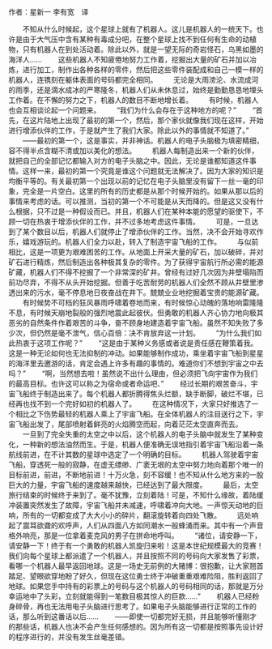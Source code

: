 作者：星新一
李有宽　译

　　不知从什么时候起，这个星球上就有了机器人。这儿是机器人的一统天下。也许是由于大气压中含有某种有毒成分吧，在整个星球上找不到任何有生命的动植物，只有机器人在到处活动着。除此以外，就是一望无际的奇岩怪石，乌黑如墨的海洋人……
　　这些机器人不知疲倦地努力工作着，挖掘出大量的矿石并加以冶炼，进行加工，制作出各种各样的零件，然后把这些零件装配成和自己一模一样的机器人，连镌刻在躯体表面的号码都完全相同。
　　无论是大雨滂沦、水流成河的雨季，还是滴水成冰的严寒隆冬，机器人们从未休息过，始终是勤勤恳恳地埋头工作着。在不懈的努力之下，机器人的数目不断地增长着。
　　有时候，机器人也会互相谈论起一个问题来。
　　“我们为什么会存在于这种地方的呢？”
　　“首先，在这片陆地上出现了最初的第一个，然后，那个家伙就像我们现在这样，开始进行增添伙伴的工作，于是就产生了我们大家。除此以外的事情就不知道了。”
　　——最初的第一个，这是事实，并非神话。机器人的电子头脑极为填密精细，容不得半点含糊不清或加以美化的想法。
　　机器人每制造出来一个新的伙伴，就把自己的全部记忆都输入对方的电子头脑之中。因此，无论是谁都知道这件事情。这样一来，最初的第一个究竟是谁这个问题就无法解决了。因为大家的知识是均衡平等的。有关最初第一个出现以前的记忆在电子头脑里没有留下一丝一毫的印象，完全是一片空白。这里的所有的历史都是从那个时候开始的。如果从那以后的事情来考虑的话。可以推测，当初的第一个不可能是从天而降的。但是这又没有什么根据，只不过是一种假设而已。并且，机器人们在某种本能的愿望的驱使下，不顾一切在热衷于增添伙伴的工作，并不过多地考虑这件事情。
　　可是，一旦达到了某个数目以后，机器人们就停止了增添伙伴的工作。当然，决不会开始寻欢作乐，嬉戏游玩的。机器人们全力以赴，转入了制造宇宙飞船的工作。
　　与似前相比，这是一项更为艰难困苦的工作。从地面上开采大量的矿石，加以破碎，并对矿石进行精炼，然后制造出各种极其复杂的零件。为了获得宇宙航行所必需的能源矿藏，机器人们不得不挖掘了一个非常深的矿井。曾经有过好几次因为井壁塌陷而前功尽弃，不得不从头开始挖掘。但善于吃苦耐劳的机器人们全然不顾从井壁里渗透出来的污水，毫不停息地日夜奋战在井下。兢兢业业地挖掘着宝贵的能源矿藏。
　　有时候势不可档的狂风暴雨呼啸着卷地而来，有时候惊心动魄的落地响雷隆隆不息，有时候天崩地裂般的强烈地震此起彼伏。但勇敢的机器人齐心协力地向极其恶劣的自然条件作着艰苦的斗争，奋不顾身地建造着宇宙飞船。虽然不知失败了多少次，但仍然是毫不泄气，信心百倍：决不肯放弃这一计划。
　　“为什么我们如此热衷于这项工作呢？”
　　“这是由于某种义务感或者说是责任感在鞭策着我。这是一种无论如何也无法抑制的冲动。如果能够制作成功，乘坐着宇宙飞船到星星的海洋里去邀游的话，肯定会遇上许多有趣的事情的。难道你们不想到宇宙之中去吗？”
　　“啊，当然想去啦！虽然说不出什么理由，但必须把飞向宇宙作为我们的最高目标。也许这可以称之为宿命或者命运吧、”
　　经过长期的艰苦奋斗，宇宙飞船终于制造出来了。每个机器人都折腾得焦头烂额，缺手断脚，破烂不堪，已经再也找不到一个完好如初的机器人了。
　　在这种情况下，大家只好推选了一个相比之下伤势最轻的机器人乘上了宇宙飞船。在全体机器人的注目送行之下，宇宙飞船出发了，尾部喷射着鲜亮的火焰腾空而起，向着茫茫太空直奔而去。
　　一旦到了完全失重的太空之中以后，这个机器人的电子头脑中就发生了某种变化，一种新的想法油然而生。于是，机器人便准确无误地指引着宇宙飞船沿着一条航线前进，在不计其数的星球中选定了一个明确的目标。
　　机器人驾驶着宇宙飞船，穿透死一般的寂静，在虚无缥缈、广袤无垠的太空中努力地向着那个唯一的目标前进，前进，不断地前进！十万火急，刻不容缓！也不知从什么地方来的一股巨大的力量，宇宙飞船的速度越来越快，已经达到了最大限度。
　　最后，太空旅行结束的时候终于来到了。毫不犹豫，立刻着陆！可是，不知什么缘故，着陆缓冲装置突然发生了故障，宇宙飞船并未减速，呼啸着冲向大地。一声惊天动地的巨响，所有的一切都变成了大大小小的碎片，翻滚旋转着向四处飞散。
　　远处响起了震耳欲聋的欢呼声，人们从四面八方如同潮水一般蜂涌而来。其中有一个声音格外响亮，那是一位拿着麦克风的男子在拼命地呼叫。
　　“诸位，请安静一下，请安静一下！终于有一个勇敢的机器人凯旋归来啦！这是本世纪规模最大的竞赛！我们向每个星球上都派遣了一个机器人，并且按照不同的号码向大家发售了彩票，看哪一个机器人最早返回地球。这是一场史无前例的大赌博：很抱歉，让大家翘首踏足、望眼欲穿地盼了好久，但现在这位勇士终于冲破重重艰难险阻，胜利返回了地球。如果您手中持有的彩票上的号码与这个机器人的号码相同的话，那就是万分幸运地中了头彩，立刻就能得到一笔数目极其惊人的巨款……”
　　机器人已经粉身碎骨，再也无法用电子头脑进行思考了。如果电子头脑能够进行正常的工作的话，那么听到这番话以后……
　　——即使一切都完好无损，并且能够听懂刚才的那些话，机器人也决不会产生任何感想的。因为所有这一切都是按照事先设计好的程序进行的，并没有发生丝毫差错。
